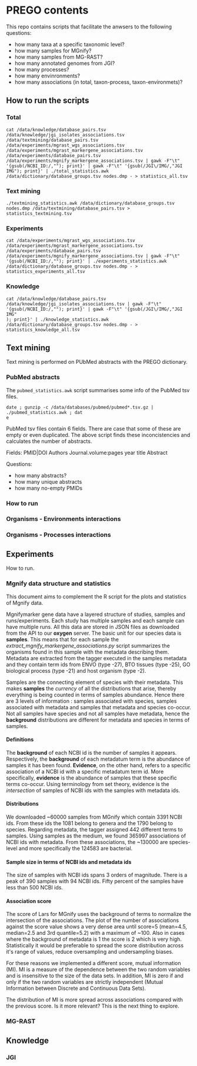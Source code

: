 # PREGO contents

This repo contains scripts that facilitate the anwsers to the following questions:

* how many taxa at a specific taxonomic level?
* how many samples for MGnify?
* how many samples from MG-RAST?
* how many annotated genomes from JGI?
* how many processes?
* how many envinronments?
* how many associations (in total, taxon-process, taxon-environmets)?

## How to run the scripts

### Total

```
cat /data/knowledge/database_pairs.tsv /data/knowledge/jgi_isolates_associations.tsv /data/textmining/database_pairs.tsv  /data/experiments/mgrast_wgs_associations.tsv /data/experiments/mgrast_markergene_associations.tsv /data/experiments/database_pairs.tsv /data/experiments/mgnify_markergene_associations.tsv | gawk -F"\t" '{gsub(/NCBI_ID:/,""); print}' | gawk -F"\t" '{gsub(/JGI\/IMG/,"JGI IMG"); print}' | ./total_statistics.awk /data/dictionary/database_groups.tsv nodes.dmp - > statistics_all.tsv
```

### Text mining

```
./textmining_statistics.awk /data/dictionary/database_groups.tsv nodes.dmp /data/textmining/database_pairs.tsv > statistics_textmining.tsv
```

### Experiments
```
cat /data/experiments/mgrast_wgs_associations.tsv /data/experiments/mgrast_markergene_associations.tsv /data/experiments/database_pairs.tsv /data/experiments/mgnify_markergene_associations.tsv | gawk -F"\t" '{gsub(/NCBI_ID:/,""); print}' | ./experiments_statistics.awk /data/dictionary/database_groups.tsv nodes.dmp - > statistics_experiments_all.tsv
```

### Knowledge


```
cat /data/knowledge/database_pairs.tsv /data/knowledge/jgi_isolates_associations.tsv | gawk -F"\t" '{gsub(/NCBI_ID:/,""); print}' | gawk -F"\t" '{gsub(/JGI\/IMG/,"JGI IMG"
); print}' | ./knowledge_statistics.awk /data/dictionary/database_groups.tsv nodes.dmp - > statistics_knowledge_all.tsv
```

## Text mining

Text mining is performed on PUbMed abstracts with the PREGO dictionary.

### PubMed abstracts

The `pubmed_statistics.awk` script summarises some info of the PubMed tsv files.

```
date ; gunzip -c /data/databases/pubmed/pubmed*.tsv.gz | ./pubmed_statistics.awk ; dat
e
```

PubMed tsv files contain 6 fields. There are case that some of these are empty or even duplicated. The above script finds these inconcistencies and calculates the number of abstracts.

Fields:
PMID|DOI        Authors     Journal.volume:pages        year        title       Abstract

Questions:
* how many abstracts?
* how many unique abstracts
* how many no-empty PMIDs

### How to run

### Organisms - Environments interactions

### Organisms - Processes interactions


## Experiments

How to run.

### Mgnify data structure and statistics

This document aims to complement the R script for the plots and statistics of Mgnify data.

Mgnifymarker gene data have a layered structure of studies, samples and runs/experiments. Each study has multiple samples and each sample can have multiple runs. All this data are stored in JSON files as downloaded from the API to our **oxygen** server. The basic unit for our species data is **samples**. This means that for each sample the *extract_mgnify_markergene_associations.py* script summarizes the organisms found in this sample with the metadata describing them. Metadata are extracted from the tagger executed in the samples metadata and they contain term ids from ENVO (type -27), BTO tissues (type -25), GO biological process (type -21) and host organism (type -2).

Samples are the connecting element of species with their metadata. This makes **samples** the *currency* of all the distributions that arise, thereby everything is being counted in terms of samples abundance. Hence there are 3 levels of information : samples associated with species, samples associated with metadata and samples that metadata and species co-occur. Not all samples have species and not all samples have metadata, hence the **background** distributions are different for metadata and species in terms of samples.

#### Definitions

The **background** of each NCBI id is the number of samples it appears. Respectively, the **background** of each metadatum term is the abundance of samples it has been found. **Evidence**, on the other hand, refers to a specific association of a NCBI id with a specific metadatum term id. More specifically, **evidence** is the abundance of samples that these specific terms co-occur. Using terminology from set theory, evidence is the *intersection* of samples of NCBI ids with the samples with metadata ids.

#### Distributions

We downloaded ~60000 samples from MGnify which contain 3391 NCBI ids. From these ids the 1081 belong to genera and the 1790 belong to species. Regarding metadata, the tagger assigned 442 different terms to samples. Using samples as the medium, we found 365997 associations of NCBI ids with metadata. From these associations, the ~130000 are species-level and more specifically the 124583 are bacterial.

#### Sample size in terms of NCBI ids and metadata ids

The size of samples with NCBI ids spans 3 orders of magnitude. There is a peak of 390 samples with 94 NCBI ids. Fifty percent of the samples have less than 500 NCBI ids.

#### Association score

The score of Lars for MGnify uses the background of terms to normalize the intersection of the associations. The plot of the number of associations against the score value shows a very dense area until score=5 (mean=4.5, median=2.5 and 3rd quantile=5.2) with a maximum of ~100. Also in cases where the background of metadata is 1 the score is 2 which is very high. Statistically it would be preferable to spread the score distribution across it's range of values, reduce oversampling and undersampling biases.

For these reasons we implemented a different score, mutual information (MI). MI is a measure of the dependence between the two random variables and is insensitive to the size of the data sets. In addition, MI is zero if and only if the two random variables are strictly independent (Mutual Information between Discrete and Continuous Data Sets).


The distribution of MI is more spread across associations compared with the previous score.
Is it more relevant? This is the next thing to explore.

### MG-RAST

## Knowledge

### JGI
